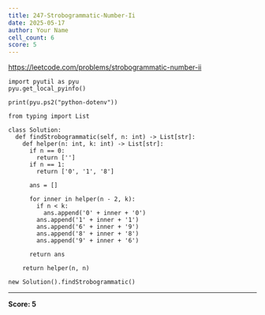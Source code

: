 ```yaml
---
title: 247-Strobogrammatic-Number-Ii
date: 2025-05-17
author: Your Name
cell_count: 6
score: 5
---
```


https://leetcode.com/problems/strobogrammatic-number-ii


```
import pyutil as pyu
pyu.get_local_pyinfo()
```


```
print(pyu.ps2("python-dotenv"))
```


```
from typing import List
```


```
class Solution:
  def findStrobogrammatic(self, n: int) -> List[str]:
    def helper(n: int, k: int) -> List[str]:
      if n == 0:
        return ['']
      if n == 1:
        return ['0', '1', '8']

      ans = []

      for inner in helper(n - 2, k):
        if n < k:
          ans.append('0' + inner + '0')
        ans.append('1' + inner + '1')
        ans.append('6' + inner + '9')
        ans.append('8' + inner + '8')
        ans.append('9' + inner + '6')

      return ans

    return helper(n, n)
```


```
new Solution().findStrobogrammatic()
```


---
**Score: 5**